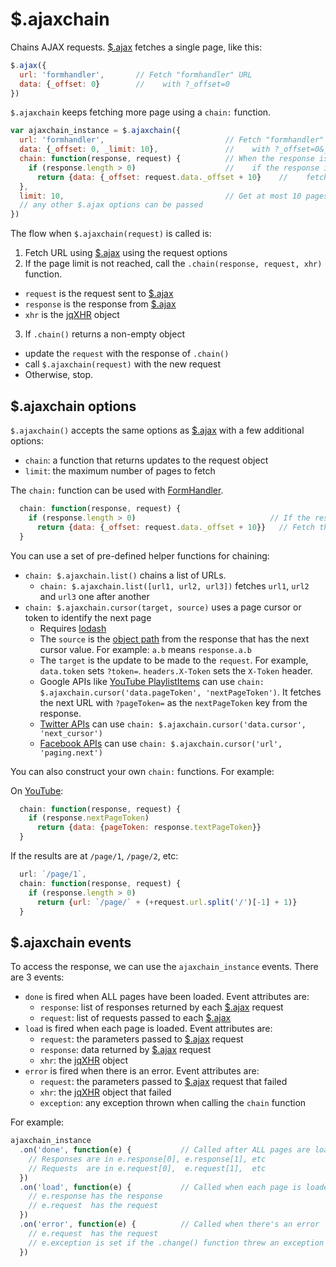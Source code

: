 # $.ajaxchain

Chains AJAX requests. [$.ajax][ajax] fetches a single page, like this:

```js
$.ajax({
  url: 'formhandler',       // Fetch "formhandler" URL
  data: {_offset: 0}        //    with ?_offset=0
})
```

`$.ajaxchain` keeps fetching more page using a `chain:` function.

```js
var ajaxchain_instance = $.ajaxchain({
  url: 'formhandler',                           // Fetch "formhandler" URL
  data: {_offset: 0, _limit: 10},               //    with ?_offset=0&_limit=10
  chain: function(response, request) {          // When the response is retrieved
    if (response.length > 0)                    //    if the response is non-empty
      return {data: {_offset: request.data._offset + 10}    //    fetch the next page
  },
  limit: 10,                                    // Get at most 10 pages (default)
  // any other $.ajax options can be passed
})
```

The flow when `$.ajaxchain(request)` is called is:

1. Fetch URL using [$.ajax][ajax] using the request options
2. If the page limit is not reached, call the `.chain(response, request, xhr)` function.
  - `request` is the request sent to [$.ajax][ajax]
  - `response` is the response from [$.ajax][ajax]
  - `xhr` is the [jqXHR][jqxhr] object
3. If `.chain()` returns a non-empty object
  - update the `request` with the response of `.chain()`
  - call `$.ajaxchain(request)` with the new request
  - Otherwise, stop.

## $.ajaxchain options

`$.ajaxchain()` accepts the same options as [$.ajax][ajax] with a few additional options:

- `chain`: a function that returns updates to the request object
- `limit`: the maximum number of pages to fetch

The `chain:` function can be used with [FormHandler](https://learn.gramener.com/guide/formhandler/).

```js
  chain: function(response, request) {
    if (response.length > 0)                              // If the response is not empty
      return {data: {_offset: request.data._offset + 10}}   // Fetch the next page
  }
```

You can use a set of pre-defined helper functions for chaining:

- `chain: $.ajaxchain.list()` chains a list of URLs.
  - `chain: $.ajaxchain.list([url1, url2, url3])` fetches `url1`, `url2` and `url3` one after another
- `chain: $.ajaxchain.cursor(target, source)` uses a page cursor or token to identify the next page
  - Requires [lodash](https://lodash.com/)
  - The `source` is the [object path](https://lodash.com/docs/#get) from the
    response that has the next cursor value. For example: `a.b` means `response.a.b`
  - The `target` is the update to be made to the `request`. For example,
    `data.token` sets `?token=`. `headers.X-Token` sets the `X-Token` header.
  - Google APIs like [YouTube PlaylistItems](https://developers.google.com/youtube/v3/docs/playlistItems/list)
    can use `chain: $.ajaxchain.cursor('data.pageToken', 'nextPageToken')`.
    It fetches the next URL with `?pageToken=` as the `nextPageToken` key from the response.
  - [Twitter APIs](https://developer.twitter.com/en/docs/ads/general/guides/pagination.html)
    can use `chain: $.ajaxchain.cursor('data.cursor', 'next_cursor')`
  - [Facebook APIs](https://developers.facebook.com/docs/graph-api/using-graph-api/#paging)
    can use `chain: $.ajaxchain.cursor('url', 'paging.next')`

You can also construct your own `chain:` functions. For example:

On [YouTube](https://developers.google.com/youtube/v3/docs/playlistItems/list):

```js
  chain: function(response, request) {
    if (response.nextPageToken)
      return {data: {pageToken: response.textPageToken}}
  }
```

If the results are at `/page/1`, `/page/2`, etc:

```js
  url: `/page/1`,
  chain: function(response, request) {
    if (response.length > 0)
      return {url: `/page/` + (+request.url.split('/')[-1] + 1)}
  }
```

## $.ajaxchain events

To access the response, we can use the `ajaxchain_instance` events. There are 3 events:

- `done` is fired when ALL pages have been loaded. Event attributes are:
  - `response`: list of responses returned by each [$.ajax][ajax] request
  - `request`: list of requests passed to each [$.ajax][ajax]
- `load` is fired when each page is loaded. Event attributes are:
  - `request`: the parameters passed to [$.ajax][ajax] request
  - `response`: data returned by [$.ajax][ajax] request
  - `xhr`: the [jqXHR][jqxhr] object
- `error` is fired when there is an error. Event attributes are:
  - `request`: the parameters passed to [$.ajax][ajax] request that failed
  - `xhr`: the [jqXHR][jqxhr] object that failed
  - `exception`: any exception thrown when calling the `chain` function

For example:

```js
ajaxchain_instance
  .on('done', function(e) {           // Called after ALL pages are loaded, or on error
    // Responses are in e.response[0], e.response[1], etc
    // Requests  are in e.request[0],  e.request[1],  etc
  })
  .on('load', function(e) {           // Called when each page is loaded
    // e.response has the response
    // e.request  has the request
  })
  .on('error', function(e) {          // Called when there's an error
    // e.request  has the request
    // e.exception is set if the .change() function threw an exception
  })
```

[ajax]: http://api.jquery.com/jQuery.ajax/
[jqxhr]: http://api.jquery.com/Types/#jqXHR
